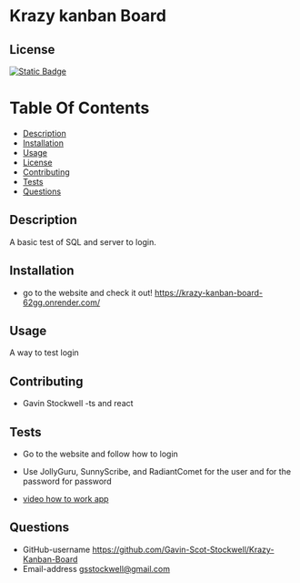 
# Krazy kanban Board

## License
[![Static Badge](https://img.shields.io/badge/License-Mit_License-name?style=flat&logo=%23512BD4&logoColor=%2300bfff&labelColor=%23add8e6&color=%2300bfff)](https://mit-license.org/)


# Table Of Contents
* [Description](#description)
* [Installation](#installation)
* [Usage](#usage)
* [License](#license)
* [Contributing](#contributing)
* [Tests](#tests)
* [Questions](#questions)


## Description
A basic test of SQL and server to login.

## Installation
* go to the website and check it out! https://krazy-kanban-board-62gg.onrender.com/

## Usage
A way to test login 



## Contributing
* Gavin Stockwell -ts and react


## Tests
* Go to the website and follow how to login
* Use JollyGuru, SunnyScribe, and RadiantComet for the user and for the password for password

* [video how to work app](https://youtu.be/Pe-IvjWZHL8)

## Questions
* GitHub-username https://github.com/Gavin-Scot-Stockwell/Krazy-Kanban-Board
* Email-address gsstockwell@gmail.com



